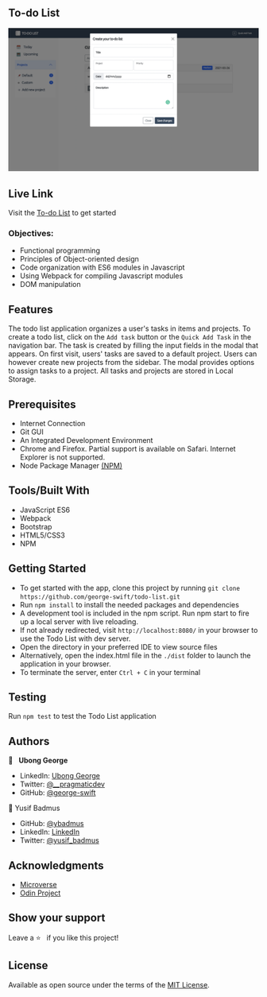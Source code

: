## To-do List
![screenshot](./screenshot.png)

## Live Link
Visit the [To-do List](https://george-swift.github.io/todo-list/) to get started

### Objectives:
- Functional programming
- Principles of Object-oriented design
- Code organization with ES6 modules in Javascript
- Using Webpack for compiling Javascript modules
- DOM manipulation

## Features
The todo list application organizes a user's tasks in items and projects. To create a todo list, click 
on the `Add task` button or the `Quick Add Task` in the navigation bar. The task is created by filling 
the input fields in the modal that appears. On first visit, users' tasks are saved to a default project. 
Users can however create new projects from the sidebar. The modal provides options to assign tasks to a project. 
All tasks and projects are stored in Local Storage.

## Prerequisites
- Internet Connection
- Git GUI
- An Integrated Development Environment
- Chrome and Firefox. Partial support is available on Safari. Internet Explorer is not supported.
- Node Package Manager [(NPM)](https://docs.npmjs.com/about-npm)

## Tools/Built With
- JavaScript ES6
- Webpack
- Bootstrap
- HTML5/CSS3
- NPM

## Getting Started
- To get started with the app, clone this project by running `git clone https://github.com/george-swift/todo-list.git`
- Run `npm install` to install the needed packages and dependencies
- A development tool is included in the npm script. Run npm start to fire up a local server with live reloading.
- If not already redirected, visit `http://localhost:8080/` in your browser to use the Todo List with dev server.
- Open the directory in your preferred IDE to view source files
- Alternatively, open the index.html file in the `./dist` folder to launch the application in your browser.
- To terminate the server, enter `Ctrl + C` in your terminal

## Testing
Run `npm test` to test the Todo List application
## Authors

👤 &nbsp; **Ubong George**
- LinkedIn: [Ubong George](https://www.linkedin.com/in/ubong-itok)
- Twitter: [@\_\_pragmaticdev](https://twitter.com/__pragmaticdev)
- GitHub: [@george-swift](https://github.com/george-swift)

👤 Yusif Badmus

- GitHub: [@ybadmus](https://github.com/ybadmus) 
- LinkedIn: [LinkedIn](https://www.linkedin.com/in/ybadmus/)
- Twitter: [@yusif_badmus](https://twitter.com/yusif_badmus)

## Acknowledgments

- [Microverse](https://www.microverse.org)
- [Odin Project](https://www.theodinproject.com/paths/full-stack-javascript/courses/javascript/lessons/todo-list)

## Show your support

Leave a :star:️ &nbsp; if you like this project!

## License

Available as open source under the terms of the [MIT License](https://opensource.org/licenses/MIT).